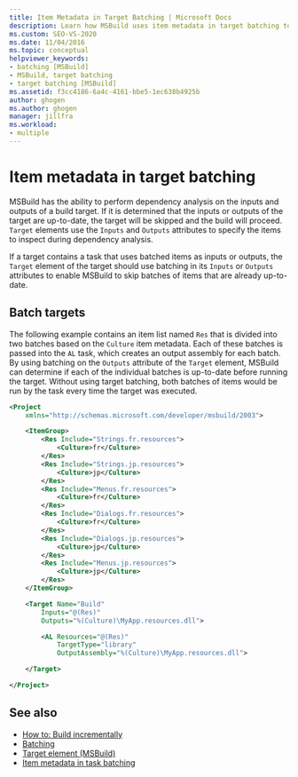 ```yaml
---
title: Item Metadata in Target Batching | Microsoft Docs
description: Learn how MSBuild uses item metadata in target batching to perform dependency analysis on the inputs and outputs of a build target.
ms.custom: SEO-VS-2020
ms.date: 11/04/2016
ms.topic: conceptual
helpviewer_keywords:
- batching [MSBuild]
- MSBuild, target batching
- target batching [MSBuild]
ms.assetid: f3cc4186-6a4c-4161-bbe5-1ec638b4925b
author: ghogen
ms.author: ghogen
manager: jillfra
ms.workload:
- multiple
---
```

# Item metadata in target batching

MSBuild has the ability to perform dependency analysis on the inputs and outputs of a build target. If it is determined that the inputs or outputs of the target are up-to-date, the target will be skipped and the build will proceed. `Target` elements use the `Inputs` and `Outputs` attributes to specify the items to inspect during dependency analysis.

If a target contains a task that uses batched items as inputs or outputs, the `Target` element of the target should use batching in its `Inputs` or `Outputs` attributes to enable MSBuild to skip batches of items that are already up-to-date.

## Batch targets

The following example contains an item list named `Res` that is divided into two batches based on the `Culture` item metadata. Each of these batches is passed into the `AL` task, which creates an output assembly for each batch. By using batching on the `Outputs` attribute of the `Target` element, MSBuild can determine if each of the individual batches is up-to-date before running the target. Without using target batching, both batches of items would be run by the task every time the target was executed.

```xml
<Project
    xmlns="http://schemas.microsoft.com/developer/msbuild/2003">

    <ItemGroup>
        <Res Include="Strings.fr.resources">
            <Culture>fr</Culture>
        </Res>
        <Res Include="Strings.jp.resources">
            <Culture>jp</Culture>
        </Res>
        <Res Include="Menus.fr.resources">
            <Culture>fr</Culture>
        </Res>
        <Res Include="Dialogs.fr.resources">
            <Culture>fr</Culture>
        </Res>
        <Res Include="Dialogs.jp.resources">
            <Culture>jp</Culture>
        </Res>
        <Res Include="Menus.jp.resources">
            <Culture>jp</Culture>
        </Res>
    </ItemGroup>

    <Target Name="Build"
        Inputs="@(Res)"
        Outputs="%(Culture)\MyApp.resources.dll">

        <AL Resources="@(Res)"
            TargetType="library"
            OutputAssembly="%(Culture)\MyApp.resources.dll">

    </Target>

</Project>
```

## See also

- [How to: Build incrementally](../msbuild/how-to-build-incrementally.md)
- [Batching](../msbuild/msbuild-batching.md)
- [Target element (MSBuild)](../msbuild/target-element-msbuild.md)
- [Item metadata in task batching](../msbuild/item-metadata-in-task-batching.md)
